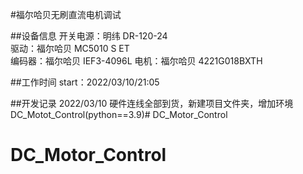 #福尔哈贝无刷直流电机调试

##设备信息
开关电源：明纬 DR-120-24  
驱动：福尔哈贝 MC5010 S ET  
编码器：福尔哈贝 IEF3-4096L
电机：福尔哈贝 4221G018BXTH

##工作时间
start：2022/03/10/21:05

##开发记录
2022/03/10 硬件连线全部到货，新建项目文件夹，增加环境DC_Motot_Control(python==3.9)# DC_Motor_Control
# DC_Motor_Control

